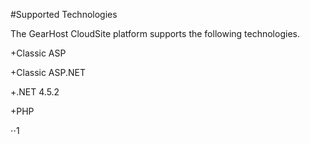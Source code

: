 #Supported Technologies

The GearHost CloudSite platform supports the following technologies.

+Classic ASP

+Classic ASP.NET

+.NET 4.5.2

+PHP

⋅⋅1
